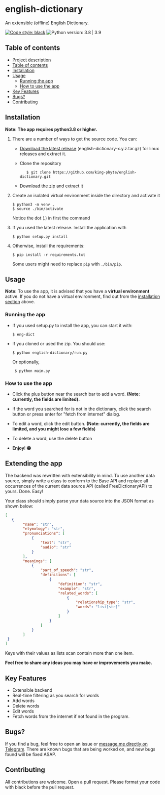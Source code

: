 # english-dictionary
An extensible (offline) English Dictionary.

[![Code style: black](https://img.shields.io/badge/code%20style-black-000000.svg)](https://github.com/psf/black)
![Python version: 3.8 | 3.9](https://img.shields.io/badge/Python%20version-3.8%20%7C%203.9-green)


## Table of contents

- [Project description](#english-dictionary)
- [Table of contents](#table-of-contents)
- [Installation](#installation)
- [Usage](#usage)
  - [Running the app](#running-the-app)
  - [How to use the app](#how-to-use-the-app)
- [Key Features](#key-features)
- [Bugs?](#bugs)
- [Contributing](#contributing)


## Installation

**Note: The app requires python3.8 or higher.**

1. There are a number of ways to get the source code. You can:
   - [Download the latest release](https://github.com/king-phyte/english-dictionary/releases/latest) (english-dictionary-x.y.z.tar.gz) for linux releases and extract it.

   - Clone the repository
     ```
        $ git clone https://github.com/king-phyte/english-dictionary.git
      ```
   
   - [Download the zip](https://github.com/king-phyte/english-dictionary/archive/main.zip) and extract it


2. Create an isolated virtual environment inside the directory and activate it
   ```
   $ python3 -m venv .
   $ source ./bin/activate
   ```
   Notice the dot (.) in first the command

3. If you used the latest release. Install the application with
   ```
   $ python setup.py install
   ```
   
4. Otherwise, install the requirements:
   ```
   $ pip install -r requirements.txt
   ```
   Some users might need to replace ``pip`` with ``./bin/pip``.

## Usage

**Note:** To use the app, it is advised that you have a __virtual environment__ active.
If you do not have a virtual environment, find out from the [installation section](#installation) above.


### Running the app
- If you used setup.py to install the app, you can start it with:
   ```
   $ eng-dict
   ```
- If you cloned or used the zip. You should use:
   ```
   $ python english-dictionary/run.py
   ```
   Or optionally,
   ```
    $ python main.py
   ```

### How to use the app
- Click the plus button near the search bar to add a word. __(Note: currently, the fields are limited).__
- If the word you searched for is not in the dictionary, click the search button or press enter for "fetch from internet" dialog.
- To edit a word, click the edit button. __(Note: currently, the fields are limited, and you might lose a few fields)__
- To delete a word, use the delete button
  

- **Enjoy! 😁**

## Extending the app
The backend was rewritten with extensibility in mind. To use another data source, simply write a class to conform to the Base API
and replace all occurrences of the current data source API (called FreeDictionaryAPI) to yours. Done. Easy!

Your class should simply parse your data source into the JSON format as shown below:
```json
[
   {
        "name": "str",
        "etymology": "str",
        "pronunciations": [
            {
                "text": "str",
                "audio": "str"
            }
        ],
        "meanings": [
            {
                "part_of_speech": "str",
                "definitions": [
                    {
                        "definition": "str",
                        "example": "str",
                        "related_words": [
                            {
                                "relationship_type": "str",
                                "words": "list[str]"
                            }
                        ]
                    }
                ]
            }
        ]
 }
]
```
Keys with their values as lists scan contain more than one item.

__Feel free to share any ideas you may have or improvements you make.__

## Key Features
- Extensible backend
- Real-time filtering as you search for words
- Add words
- Delete words
- Edit words
- Fetch words from the internet if not found in the program.

## Bugs?
If you find a bug, feel free to open an issue or [message me directly on Telegram](https://t.me/king-phyte). 
There are known bugs that are being worked on, and new bugs found will be fixed ASAP.


## Contributing
All contributions are welcome. Open a pull request. Please format your code with black before the pull request.
